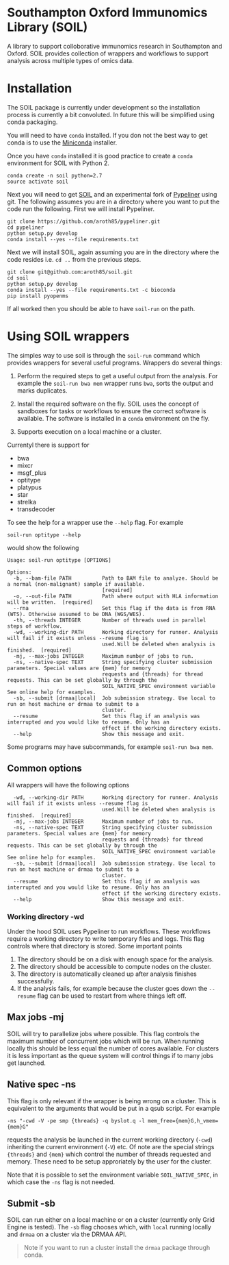 # Southampton Oxford Immunomics Library (SOIL)

A library to support colloborative immunomics research in Southampton and Oxford.
SOIL provides collection of wrappers and workflows to support analysis across multiple types of omics data.

# Installation

The SOIL package is currently under development so the installation process is currently a bit convoluted.
In future this will be simplified using conda packaging.

You will need to have `conda` installed. 
If you don not the best way to get conda is to use the [Miniconda](https://conda.io/miniconda.html) installer.

Once you have `conda` installed it is good practice to create a `conda` environment for SOIL with Python 2.

```
conda create -n soil python=2.7
source activate soil
```

Next you will need to get [SOIL](https://github.com/aroth85/pypeliner) and an experimental fork of [Pypeliner](https://github.com/aroth85/pypeliner) using git.
The following assumes you are in a directory where you want to put the code run the following.
First we will install Pypeliner.

```
git clone https://github.com/aroth85/pypeliner.git
cd pypeliner
python setup.py develop
conda install --yes --file requirements.txt
```

Next we will install SOIL, again assuming you are in the directory where the code resides i.e. `cd ..` from the previous steps.

```
git clone git@github.com:aroth85/soil.git
cd soil
python setup.py develop
conda install --yes --file requirements.txt -c bioconda
pip install pyopenms
```

If all worked then you should be able to have `soil-run` on the path.

# Using SOIL wrappers

The simples way to use soil is through the `soil-run` command which provides wrappers for several useful programs.
Wrappers do several things:

1. Perform the required steps to get a useful output from the analysis. 
For example the `soil-run bwa mem` wrapper runs `bwa`, sorts the output and marks duplicates.

2. Install the required software on the fly.
SOIL uses the concept of sandboxes for tasks or workflows to ensure the correct software is available.
The software is installed in a `conda` environment on the fly.

3. Supports execution on a local machine or a cluster.


Currentyl there is support for
- bwa
- mixcr
- msgf_plus
- optitype
- platypus
- star
- strelka
- transdecoder

To see the help for a wrapper use the `--help` flag.
For example

```
soil-run optitype --help
```

would show the following

```
Usage: soil-run optitype [OPTIONS]

Options:
  -b, --bam-file PATH          Path to BAM file to analyze. Should be a normal (non-malignant) sample if available.
                               [required]
  -o, --out-file PATH          Path where output with HLA information will be written.  [required]
  --rna                        Set this flag if the data is from RNA (WTS). Otherwise assumed to be DNA (WGS/WES).
  -th, --threads INTEGER       Number of threads used in parallel steps of workflow.
  -wd, --working-dir PATH      Working directory for runner. Analysis will fail if it exists unless --resume flag is
                               used.Will be deleted when analysis is finished.  [required]
  -mj, --max-jobs INTEGER      Maximum number of jobs to run.
  -ns, --native-spec TEXT      String specifying cluster submission parameters. Special values are {mem} for memory
                               requests and {threads} for thread requests. This can be set globally by through the
                               SOIL_NATIVE_SPEC environment variable See online help for examples.
  -sb, --submit [drmaa|local]  Job submission strategy. Use local to run on host machine or drmaa to submit to a
                               cluster.
  --resume                     Set this flag if an analysis was interrupted and you would like to resume. Only has an
                               effect if the working directory exists.
  --help                       Show this message and exit.
```

Some programs may have subcommands, for example `soil-run bwa mem`.

## Common options

All wrappers will have the following options

```
  -wd, --working-dir PATH      Working directory for runner. Analysis will fail if it exists unless --resume flag is
                               used.Will be deleted when analysis is finished.  [required]
  -mj, --max-jobs INTEGER      Maximum number of jobs to run.
  -ns, --native-spec TEXT      String specifying cluster submission parameters. Special values are {mem} for memory
                               requests and {threads} for thread requests. This can be set globally by through the
                               SOIL_NATIVE_SPEC environment variable See online help for examples.
  -sb, --submit [drmaa|local]  Job submission strategy. Use local to run on host machine or drmaa to submit to a
                               cluster.
  --resume                     Set this flag if an analysis was interrupted and you would like to resume. Only has an
                               effect if the working directory exists.
  --help                       Show this message and exit.
```

### Working directory -wd

Under the hood SOIL uses Pypeliner to run workflows. 
These workflows require a working directory to write temporary files and logs.
This flag controls where that directory is stored.
Some important points

1. The directory should be on a disk with enough space for the analysis.
2. The directory should be accessible to compute nodes on the cluster.
3. The directory is automatically cleaned up after analysis finishes successfully.
4. If the analysis fails, for example because the cluster goes down the `--resume` flag can be used to restart from where things left off.

## Max jobs -mj

SOIL will try to parallelize jobs where possible.
This flag controls the maximum number of concurrent jobs which will be run.
When running locally this should be less equal the number of cores available.
For clusters it is less important as the queue system will control things if to many jobs get launched.

##  Native spec -ns

This flag is only relevant if the wrapper is being wrong on a cluster.
This is equivalent to the arguments that would be put in a qsub script.
For example

```
-ns "-cwd -V -pe smp {threads} -q byslot.q -l mem_free={mem}G,h_vmem={mem}G"
```

requests the analysis be launched in the current working directory (`-cwd`) inheriting the current environment (`-V`) etc.
Of note are the special strings `{threads}` and `{mem}` which control the number of threads requested and memory.
These need to be setup approriately by the user for the cluster.

Note that it is possible to set the environment variable `SOIL_NATIVE_SPEC`, in which case the `-ns` flag is not needed.

## Submit -sb

SOIL can run either on a local machine or on a cluster (currently only Grid Engine is tested).
The `-sb` flag chooses which, with `local` running locally and `drmaa` on a cluster via the DRMAA API.

> Note if you want to run a cluster install the `drmaa` package through conda.